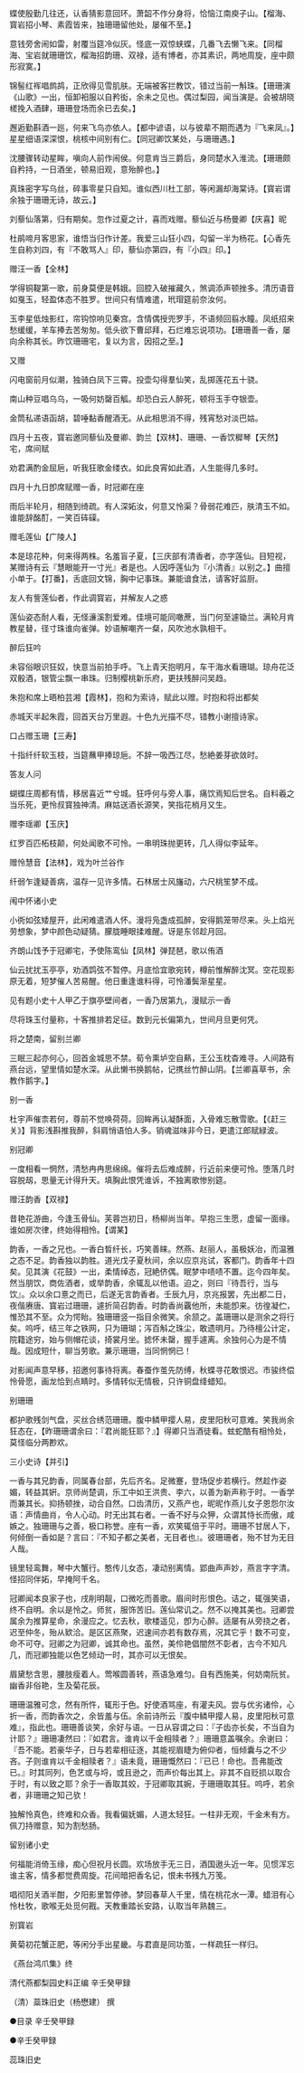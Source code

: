 <!-- { "loadSidebar": true } -->
蝶使殷勤几往还，认香猜影意回环。萧韶不作分身将，恰恼江南庾子山。【榴海、寳岩招小琴、素霞皆来，独珊珊留他处，屡催不至。】

意钱旁舍闹如雷，射覆当筵冷似灰。怪底一双惊蛱蝶，几番飞去懒飞来。【同榴海、宝岩就珊珊饮，榴海招韵珊、双禄，适有博者，亦其素识，两地周旋，座中颇形寂寞。】

锦髻红裈唱鹧鸪，正欣得见雪肌肤。无端被客拦教饮，错过当前一斛珠。【珊珊演《山歌》一出，恒卸衵服以自矜衒，余未之见也。偶过梨园，闻当演是。会被胡晓槎挽入酒肆，珊珊登场而余已去矣。】

邂逅勤斟酒一廵，何来飞鸟亦依人。【都中谚语，以与彼辈不期而遇为『飞来凤』。】星星细语深深恨，桃核中间别有仁。【同冠卿饮某处，与珊珊遇。】

沈腰骤转动星眸，嗔向人前作闹侯。何意肯当三爵后，身同楚水入淮流。【珊珊颇自矜持，一日酒坐，顿易旧观，意殆醉也。】

真珠密字写乌丝，碎事零星只自知。谁似西川杜工部，等闲漏却海棠诗。【寳岩谓余独于珊珊无诗，故云。】


刘藜仙落第，归有期矣。忽作过夏之计，喜而戏赠。藜仙近与杨曼卿【庆喜】昵

杜鹃啼月客思家，谁悟当归作计差。我爱三山狂小四，勾留一半为杨花。【心香先生自称刘四，有『不敢骂人』印，藜仙亦第四，有『小四』印。】


赠汪一香【全林】

学得铜鞮第一歌，前身莫便是韩娥。回腔入破摧藏久，煞调添声顿挫多。清历语音如戛玉，轻盈体态不胜罗。世间只有情难遣，玳瑁筵前奈汝何。

玉李星低烛影红，帘钩惊响见秦宫。含情偶授兜罗手，不语频回翦水瞳。凤纸招来愁缓缓，羊车捧去苦匆匆。低头欲下曹邱拜，石烂难忘说项功。【珊珊善一香，屡向余称其长。昨饮珊珊宅，复以为言，因招之至。】


又赠

闪电窗前月似潮，独骑白凤下三霄。投壶勾得羣仙笑，乱掷莲花五十骁。

南山种豆唱乌乌，一吸何妨罄百觚。却恐白云人醉死，顿将玉手夺银壶。

金筒私递语函胡，碧唾黏香醒酒无。从此相思消不得，残宵愁对淡巴姑。


四月十五夜，寳岩邀同藜仙及曼卿、韵兰【双林】、珊珊、一香饮穉琴【天然】宅，席间赋

劝君满酌金屈巵，听我狂歌金缕衣。如此良宵如此酒，人生能得几多时。


四月十九日卽席赋赠一香，时冠卿在座

雨后半轮月，相随到绮疏。有人深妬汝，何意又怜渠？骨弱花难匹，肤清玉不如。谁能辞酩酊，一笑百砗磲。


赠毛莲仙【广陵人】

本是琼花种，何来得两株。名羞盲子夏，【三庆部有清香者，亦字莲仙。目短视，某赠诗有云『慧眼能开一寸光』者是也。人因呼莲仙为『小清香』以别之。】曲擅小单于。【打番】，舌底回文锦，胸中记事珠。兼能谙食法，请客好监厨。


友人有訾莲仙者，作此调寳岩，并解友人之惑

莲仙姿态耐人看，无怪濓溪割爱难。佳境可能同噉蔗，当门何至遽锄兰。满轮月肯教星替，径寸珠谁向雀弹。妙语解嘲齐一粲，风吹池水孰相干。


醉后狂吟

未容俗眼识狂奴，快意当前拍手呼。飞上青天抱明月，车干海水看珊瑚。琼舟花泛双骰酒，银管尘飘一串珠。归制樱桃新乐府，更扶残醉问吴趋。


朱抱和席上晤柏芸湘【霞林】，抱和为索诗，赋此以赠。时抱和将出都矣

赤城天半起朱霞，回首天台万里遐。十色九光描不尽，错教小谢擅诗家。


口占赠玉珊【三寿】

十指纤纤软玉枝，当筵蘸甲捧琼巵。不辞一吸西江尽，愁絶姜芽欲敛时。


答友人问

蝴蝶庄周都有情，移居喜近艹兮城。狂呼何与旁人事，痛饮焉知后世名。自料羲之当乐死，更怜叔寳独神清。麻姑送酒长源笑，笑指花梢月又生。


赠李瑶卿【玉庆】

红罗百匹柘枝颠，何处闻歌不可怜。一串明珠抛更转，几人得似李延年。


赠怜慧音【法林】，戏为叶兰谷作

纤弱乍逢疑善病，温存一见许多情。石林居士风旛动，六尺桃笙梦不成。


闱中怀诸小史

小衖如弦矮屋开，此闲难遣酒人怀。漫将凫盏成孤醉，安得鹅笼带尽来。头上焰光劳想象，梦中颜色动疑猜。朦胧睡眼揉难醒。讶是东邻趁月回。


齐朗山饯予于冠卿宅，予使陈鸾仙【凤林】弹琵琶，歌以侑酒

仙云扰扰玉亭亭，劝酒鹍弦不暂停。月底恰宜歌宛转，樽前惟解醉沈冥。空花现影原无着，短梦催人苦易醒。他日重逢谁料得，可怜潘鬓渐星星。


见有题小史十人甲乙于旗亭壁间者，一香乃居第九，漫赋示一香

尽将珠玉付量称，十客推排若足征。数到元长偏第九，世间月旦更何凭。


将之楚南，留别兰卿

三眠三起亦何心，回首金城思不禁。荀令熏垆空自爇，王公玉枕杳难寻。人间路有燕台远，望里情如楚水深。从此懒书换鹅帖，记携丝竹醉山阴。【兰卿喜草书，余教作鹅字。】


别一香

杜宇声催柰若何，尊前不觉唤荷荷。回眸再认凝酥面，入骨难忘散雪歌。【《赶三关》】背影浅斟推我醉，斜肩悄语怕人多。销魂滋味非今日，更遣江郎赋緑波。


别冠卿

一度相看一惘然，清愁冉冉思绵绵。催将去后难成醉，行近前来便可怜。堕落几时容脱刼，思量无计得升天。填胸此恨凭谁诉，不独离歌惨别筵。


赠汪韵香【双禄】

昔艳花游曲，今逢玉骨仙。芙蓉岂初日，杨柳尚当年。早抱三生愿，虚留一面缘。谁如房次律，终始得相怜。【谓某】

韵香，一香之兄也。一香白晳纤长，巧笑善睐。然燕、赵丽人，虽极妖冶，而温雅之态不足。韵香独以韵胜。道光戊子夏秋间，余以应京兆试，客都门。韵香年十四矣。见其演《花鼓》一出，柔情绰态，冠絶侪偶。眠梦中啧啧不置。迄今四年矣。然当朋饮，商佐酒者，或举韵香，余辄乱以他语。迫之，则曰『待吾行，当与饮』。众以余口憙之而已，后遂无言韵香者。壬辰九月，京兆报罢，先出都二日，夜偕赓唐、寳岩过珊珊，遽折简召韵香。时韵香尚覊他所，未能卽来。彷徨凝伫，惟恐其不至。众为愕眙。独珊珊竖一指目余微笑。余颔之。盖珊珊以是测余之将行矣。呜呼，结三年之铁网，只为珊瑚；泻百斛之珠尘，敢遗明月。乃待檀公计定，院籍途穷，始与侧帽花谈，掎裳月坐。摅怀未罄，握手遽离。余独何心为是不情哉。因成短什，聊当劳歌。兼示珊珊，当同惘惘已！

对影闻声意早移，招邀何事待将离。春蚕作茧先防缚，秋蝶寻花敢恨迟。市骏终偿怜骨愿，画龙恰到点睛时。多情转似无情极，只许铜盘绛蜡知。


别珊珊

都护歌残剑气盘，买丝合绣范珊珊。腹中鳞甲撄人易，皮里阳秋可意难。笑我尚余狂态在，【昨珊珊谓余曰：『君尚能狂耶？』】得卿只当酒徒看。蚿蛇酷有相怜处，莫怪临分两尠欢。


三小史诗【并引】

一香与其兄韵香，同属春台部，先后齐名。足微蹇，登场促步若横行。然趁作姿媚，转益其姸。京师尚楚调，乐工中如王洪贵、李六，以善为新声称于时。一香学而兼其长。抑扬顿挫，动合自然。口齿清历，又燕产也，昵昵作燕儿女子恩怨尔汝语：声情曲肖，令人心动。时无出其右者。一香不好与众狎，众谓其恃长而傲，咸嫉之。独珊珊与之善，极口称誉。座有一香，欢笑辄倍于平时。珊珊不甘居人下，何倾倒一香如是？言曰：『不知子都之美者，无目者也』。彼珊珊者，殆不甘为无目人哉。

镜里轻鸾舞，琴中大蟹行。憨传儿女态，凄动别离情。郢曲声声妙，燕言字字清。怪招同伴妬，早掩阿千名。

冠卿闻本良家子也，戌削明靓，口微吃而善歌。眉间时形恨色。诘之，辄强笑语，终不自明。余以是怜之。师贫，服饰苦旧。莲仙常讥之。然不以掩其美也。冠卿尝属余为推算星命，余漫应之。忆去秋，歌楼遥见，卽为心醉。适屡有从旁挠之者，迟至仲冬，殆从欵洽。是区区燕聚，迟速间亦若有数存焉，况其它乎！数不可变，命不可夺。冠卿之为冠卿，诚其命也。虽然，美伶艳倡闇然不彰者，古今不知凡几，而冠卿独能以色艺倾动一时，其亦可以无恨矣。

眉黛愁含思，腰肢瘦着人。莺喉圆善转，燕语急难匀。自有西施美，何妨南阮贫。幽香非俗艳，生及菊花辰。

珊珊温雅可念，然有所忤，辄形于色。好使酒骂座，有灌夫风。尝与优劣诸伶，心折一香，而韵香次之，余皆羞与伍。余前诗所云『腹中鳞甲撄人易，皮里阳秋可意难』，指此也。珊珊善谈笑，余好与语。一日从容谓之曰：『子齿亦长矣，不当自为计耶？』珊珊凄然曰：『如君言。谁肯以千金相赎者？』珊珊意盖嘱余。余谢曰：『吾不能。若豪华子，日与若辈相征逐，其能视眉睫为俯仰者，恒倾囊与之不少吝。子则谁肯以千金相赎者？』语未竟，珊珊慨然曰：『已已！命也。吾弗能改已。』时其同列，色艺或与埒，或且逊之，而声价每出其上。非其不自贬损以取合于时，有以致之耶？余于一香取其姣，于冠卿取其婉，于珊珊取其狂。呜呼，若余者，非珊珊之知己欤！

独解怜真色，终难和众香。我看偏妩媚，人道太轻狂。一柱非无观，千金未有方。佩刀持赠意，知为割愁肠。


留别诸小史

何福能消倚玉缘，痴心但祝月长圆。欢场放手无三日，酒国遨头近一年。见惯浑忘谁主客，情多都觉费周旋。花间暗把香名记，恨未书残九万笺。

唱彻阳关酒半酣，夕阳影里暂停骖。梦回春草人千里，情在桃花水一潭。蜡泪有心怜杜牧，歌喉无处觅何戡。天教重踏长安路，认取当年熟魏三。


别寳岩

黄菊初花蟹正肥，等闲分手出星畿。与君直是同功茧，一样疏狂一样归。

《燕台鸿爪集》终


清代燕都梨园史料正编 辛壬癸甲録

（清）蘂珠旧史（杨懋建） 撰



●目录
辛壬癸甲録


●辛壬癸甲録

蕊珠旧史

